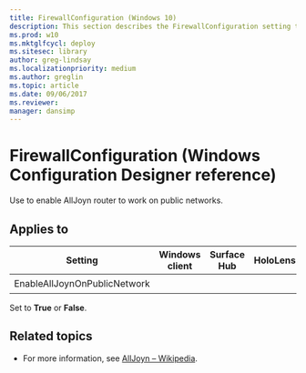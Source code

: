 ```yaml
---
title: FirewallConfiguration (Windows 10)
description: This section describes the FirewallConfiguration setting that you can configure in provisioning packages for Windows 10 using Windows Configuration Designer.
ms.prod: w10
ms.mktglfcycl: deploy
ms.sitesec: library
author: greg-lindsay
ms.localizationpriority: medium
ms.author: greglin
ms.topic: article
ms.date: 09/06/2017
ms.reviewer: 
manager: dansimp
---
```


# FirewallConfiguration (Windows Configuration Designer reference)

Use to enable AllJoyn router to work on public networks.

## Applies to

| Setting   | Windows client | Surface Hub | HoloLens | IoT Core |
| --- | :---: | :---: | :---: | :---: |
| EnableAllJoynOnPublicNetwork |   |  |  | ✔️ |

Set to **True** or **False**.

## Related topics

- For more information, see [AllJoyn – Wikipedia](https://wikipedia.org/wiki/AllJoyn).

